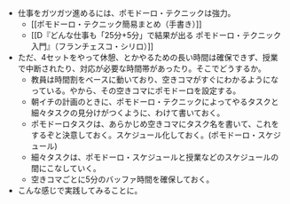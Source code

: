 - 仕事をガツガツ進めるには、ポモドーロ・テクニックは強力。
	- [[ポモドーロ・テクニック簡易まとめ（手書き）]]
	- [[D『どんな仕事も「25分+5分」で結果が出る ポモドーロ・テクニック入門』（フランチェスコ・シリロ）]]
- ただ、4セットをやって休憩、とかやるための長い時間は確保できず、授業で中断されたり、対応が必要な時間帯があったり。そこでどうするか。
	- 教員は時間割をベースに動いており、空きコマがすぐにわかるようになっている。やから、その空きコマにポモドーロを設定する。
	- 朝イチの計画のときに、ポモドーロ・テクニックによってやるタスクと細々タスクの見分けがつくように、わけて書いておく。
	- ポモドーロタスクは、あらかじめ空きコマにタスク名を書いて、これをするぞと決意しておく。スケジュール化しておく。(ポモドーロ・スケジュール)
	- 細々タスクは、ポモドーロ・スケジュールと授業などのスケジュールの間にこなしていく。
	- 空きコマごとに5分のバッファ時間を確保しておく。
- こんな感じで実践してみることに。

